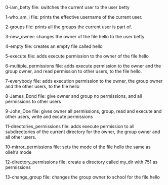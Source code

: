 0-iam_betty file: switches the current user to the user betty

1-who_am_i file: prints the effective username of the current user.

2-groups file: prints all the groups the current user is part of.

3-new_owner: changes the owner of the file hello to the user betty

4-empty file: creates an empty file called hello

5-execute file: adds execute permission to the owner of the file hello

6-multiple_permissions file: adds execute permission to the owner and the group owner, and read permission to other users, to the file hello.

7-everybody file: adds execution permission to the owner, the group owner and the other users, to the file hello

8-James_Bond file: give owner and group no permissions, and all permissions to other users

9-John_Doe file: gives owner all permissions, group, read and execute and other users, write and excute permissions

11-directories_permissions file: adds execute permission to all subdirectories of the current directory for the owner, the group owner and all other users.

10-mirror_permissions file: sets the mode of the file hello the same as olleh’s mode

12-directory_permissions file: create a directory called my_dir with 751 as permissions

13-change_group file: changes the group owner to school for the file hello
